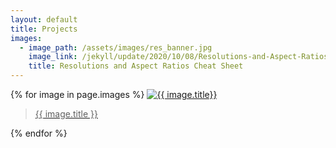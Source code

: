 ```yaml
---
layout: default
title: Projects
images:
  - image_path: /assets/images/res_banner.jpg
    image_link: /jekyll/update/2020/10/08/Resolutions-and-Aspect-Ratios-Cheat-Sheet.html
    title: Resolutions and Aspect Ratios Cheat Sheet
---
```


<div class="gallery">
  {% for image in page.images %}
  <a href="{{ image.image_link }}">
  <img src="{{ image.image_path }}" alt="{{ image.title}}" />
  <blockquote>{{ image.title }}</blockquote>
  </a>
  {% endfor %}
</div>

